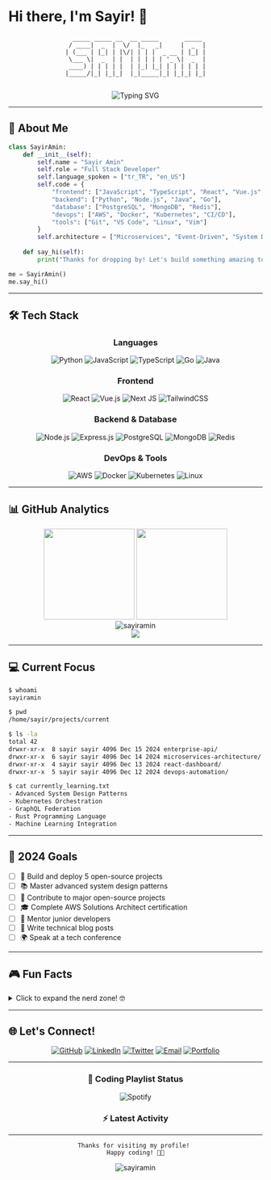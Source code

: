 # Hi there, I'm Sayir! 👋

<div align="center">
  
```ascii
   _____ _____ __  __ _____       _____  
  / ____|  _  |  \/  |_   _|     |  _  | 
 | (___ | |_| | |\/| | | |  _ __ | |_| | 
  \___ \|  _  | |  | | | | | '_ \|  _  | 
  ____) | | | | |  | |_| |_| | | | | | | 
 |_____/|_| |_|_|  |_|_____|_| |_|_| |_| 
                                         
```

</div>

<div align="center">
  
![Typing SVG](https://readme-typing-svg.herokuapp.com?font=Fira+Code&pause=1000&color=00F7FF&center=true&vCenter=true&width=435&lines=Full+Stack+Developer;Code+Enthusiast;Open+Source+Contributor;Always+Learning+New+Things!)

</div>

---

## 🚀 About Me

```python
class SayirAmin:
    def __init__(self):
        self.name = "Sayir Amin"
        self.role = "Full Stack Developer"
        self.language_spoken = ["tr_TR", "en_US"]
        self.code = {
            "frontend": ["JavaScript", "TypeScript", "React", "Vue.js", "HTML/CSS"],
            "backend": ["Python", "Node.js", "Java", "Go"],
            "database": ["PostgreSQL", "MongoDB", "Redis"],
            "devops": ["AWS", "Docker", "Kubernetes", "CI/CD"],
            "tools": ["Git", "VS Code", "Linux", "Vim"]
        }
        self.architecture = ["Microservices", "Event-Driven", "System Design"]
        
    def say_hi(self):
        print("Thanks for dropping by! Let's build something amazing together 🚀")

me = SayirAmin()
me.say_hi()
```

---

## 🛠️ Tech Stack

<div align="center">

### Languages
![Python](https://img.shields.io/badge/python-3670A0?style=for-the-badge&logo=python&logoColor=ffdd54)
![JavaScript](https://img.shields.io/badge/javascript-%23323330.svg?style=for-the-badge&logo=javascript&logoColor=%23F7DF1E)
![TypeScript](https://img.shields.io/badge/typescript-%23007ACC.svg?style=for-the-badge&logo=typescript&logoColor=white)
![Go](https://img.shields.io/badge/go-%2300ADD8.svg?style=for-the-badge&logo=go&logoColor=white)
![Java](https://img.shields.io/badge/java-%23ED8B00.svg?style=for-the-badge&logo=java&logoColor=white)

### Frontend
![React](https://img.shields.io/badge/react-%2320232a.svg?style=for-the-badge&logo=react&logoColor=%2361DAFB)
![Vue.js](https://img.shields.io/badge/vuejs-%2335495e.svg?style=for-the-badge&logo=vuedotjs&logoColor=%234FC08D)
![Next JS](https://img.shields.io/badge/Next-black?style=for-the-badge&logo=next.js&logoColor=white)
![TailwindCSS](https://img.shields.io/badge/tailwindcss-%2338B2AC.svg?style=for-the-badge&logo=tailwind-css&logoColor=white)

### Backend & Database
![Node.js](https://img.shields.io/badge/node.js-6DA55F?style=for-the-badge&logo=node.js&logoColor=white)
![Express.js](https://img.shields.io/badge/express.js-%23404d59.svg?style=for-the-badge&logo=express&logoColor=%2361DAFB)
![PostgreSQL](https://img.shields.io/badge/postgres-%23316192.svg?style=for-the-badge&logo=postgresql&logoColor=white)
![MongoDB](https://img.shields.io/badge/MongoDB-%234ea94b.svg?style=for-the-badge&logo=mongodb&logoColor=white)
![Redis](https://img.shields.io/badge/redis-%23DD0031.svg?style=for-the-badge&logo=redis&logoColor=white)

### DevOps & Tools
![AWS](https://img.shields.io/badge/AWS-%23FF9900.svg?style=for-the-badge&logo=amazon-aws&logoColor=white)
![Docker](https://img.shields.io/badge/docker-%230db7ed.svg?style=for-the-badge&logo=docker&logoColor=white)
![Kubernetes](https://img.shields.io/badge/kubernetes-%23326ce5.svg?style=for-the-badge&logo=kubernetes&logoColor=white)
![Linux](https://img.shields.io/badge/Linux-FCC624?style=for-the-badge&logo=linux&logoColor=black)

</div>

---

## 📊 GitHub Analytics

<div align="center">
  <img height="180em" src="https://github-readme-stats.vercel.app/api?username=sayiramin&show_icons=true&theme=radical&include_all_commits=true&count_private=true"/>
  <img height="180em" src="https://github-readme-stats.vercel.app/api/top-langs/?username=sayiramin&layout=compact&langs_count=7&theme=radical"/>
</div>

<div align="center">
  <img src="https://github-readme-streak-stats.herokuapp.com/?user=sayiramin&theme=radical" alt="sayiramin" />
</div>

<div align="center">
  <img src="https://github-readme-activity-graph.vercel.app/graph?username=sayiramin&theme=react-dark&bg_color=20232a&hide_border=true" />
</div>

---

## 💻 Current Focus

```bash
$ whoami
sayiramin

$ pwd
/home/sayir/projects/current

$ ls -la
total 42
drwxr-xr-x  8 sayir sayir 4096 Dec 15 2024 enterprise-api/
drwxr-xr-x  6 sayir sayir 4096 Dec 14 2024 microservices-architecture/
drwxr-xr-x  4 sayir sayir 4096 Dec 13 2024 react-dashboard/
drwxr-xr-x  5 sayir sayir 4096 Dec 12 2024 devops-automation/

$ cat currently_learning.txt
- Advanced System Design Patterns
- Kubernetes Orchestration
- GraphQL Federation
- Rust Programming Language
- Machine Learning Integration
```

---

## 🎯 2024 Goals

- [ ] 🚀 Build and deploy 5 open-source projects
- [ ] 📚 Master advanced system design patterns
- [ ] 🌟 Contribute to major open-source projects
- [ ] 🎓 Complete AWS Solutions Architect certification
- [ ] 🤝 Mentor junior developers
- [ ] 📝 Write technical blog posts
- [ ] 🌍 Speak at a tech conference

---

## 🎮 Fun Facts

<details>
<summary>Click to expand the nerd zone! 🤓</summary>

```javascript
const funFacts = {
    codeEditor: "VS Code with 47 extensions (yes, I counted)",
    favoriteLanguage: "JavaScript (but I'm polyglot)",
    debuggingSkill: "I can find bugs faster than Waldo",
    coffeeConsumption: "console.log('coffee') // ∞ times per day",
    keyboardShortcuts: "I have more shortcuts than a maze",
    darkMode: "Always. Light mode is a myth",
    tabs_vs_spaces: "Spaces (fight me 😄)",
    operatingSystem: "Linux (btw I use Arch... jk, Ubuntu)",
    favoriteBugType: "The one that only happens in production",
    superpower: "Turning coffee into code ☕ → 💻"
};

Object.keys(funFacts).forEach(fact => {
    console.log(`${fact}: ${funFacts[fact]}`);
});
```

### 📚 Programming Wisdom

> *"There are only two hard things in Computer Science: cache invalidation and naming things."* - Phil Karlton

> *"Code is like humor. When you have to explain it, it's bad."* - Cory House

> *"First, solve the problem. Then, write the code."* - John Johnson

</details>

---

## 🌐 Let's Connect!

<div align="center">

[![GitHub](https://img.shields.io/badge/GitHub-100000?style=for-the-badge&logo=github&logoColor=white)](https://github.com/sayiramin)
[![LinkedIn](https://img.shields.io/badge/LinkedIn-0077B5?style=for-the-badge&logo=linkedin&logoColor=white)](https://linkedin.com/in/sayiramin)
[![Twitter](https://img.shields.io/badge/Twitter-1DA1F2?style=for-the-badge&logo=twitter&logoColor=white)](https://twitter.com/sayiramin)
[![Email](https://img.shields.io/badge/Email-D14836?style=for-the-badge&logo=gmail&logoColor=white)](mailto:your.email@example.com)
[![Portfolio](https://img.shields.io/badge/Portfolio-255E63?style=for-the-badge&logo=About.me&logoColor=white)](https://yourportfolio.com)

</div>

---

<div align="center">

### 🎵 Coding Playlist Status

![Spotify](https://img.shields.io/badge/Now%20Playing-Lo--Fi%20Hip%20Hop-1DB954?style=flat-square&logo=spotify&logoColor=white)

### ⚡ Latest Activity

<!--START_SECTION:activity-->
<!--END_SECTION:activity-->

---

```
Thanks for visiting my profile! 
Happy coding! 🚀✨
```

<img src="https://komarev.com/ghpvc/?username=sayiramin&label=Profile%20views&color=0e75b6&style=flat" alt="sayiramin" />

</div>
